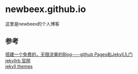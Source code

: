 # newbeex.github.io
这里是newbeex的个人博客

## 参考
[搭建一个免费的，无限流量的Blog----github Pages和Jekyll入门](http://www.ruanyifeng.com/blog/2012/08/blogging_with_jekyll.html)  
[jekyllrb 官网](http://jekyllrb.com/)  
[jekyll themes](http://jekyllthemes.org/)  
 
